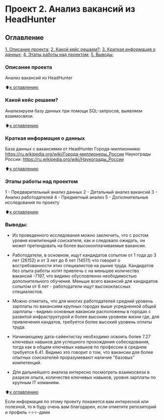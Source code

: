 # Проект 2. Анализ вакансий из HeadHunter

## Оглавление  
[1. Описание проекта](https://github.com/mawlukanec/skillfactory_ds/blob/bdc38393d9fbd32daad115f1c5aa9dce6b4c576b/project_2_%D0%BF%D0%BE%D0%B4%D0%B3%D1%80%D1%83%D0%B7%D0%BA%D0%B0%20%D0%B4%D0%B0%D0%BD%D0%BD%D1%8B%D1%85/README.md);
[2. Какой кейс решаем?](https://github.com/mawlukanec/skillfactory_ds/blob/main/project_2_%D0%BF%D0%BE%D0%B4%D0%B3%D1%80%D1%83%D0%B7%D0%BA%D0%B0%20%D0%B4%D0%B0%D0%BD%D0%BD%D1%8B%D1%85/README.md#%D0%BA%D0%B0%D0%BA%D0%BE%D0%B9-%D0%BA%D0%B5%D0%B9%D1%81-%D1%80%D0%B5%D1%88%D0%B0%D0%B5%D0%BC);
[3. Краткая информация о данных](https://github.com/mawlukanec/sf_new/blob/main/project_0/README.);
[4. Этапы работы над проектом](https://github.com/mawlukanec/sf_new/blob/main/project_0/README.md#Краткая-информация-о-данных); 
[5. Выводы](https://github.com/mawlukanec/sf_new/blob/main/project_0/README.md#Результат);  

### Описание проекта   
Анализ вакансий из HeadHunter

:arrow_up:[к оглавлению](https://github.com/mawlukanec/skillfactory_ds/blob/main/project_2_подгрузка_данных/README.md#Оглавление)


### Какой кейс решаем?
Анализируем базу данных при помощи SQL-запросов, выявляем взаимосвязи.

:arrow_up:[к оглавлению](https://github.com/mawlukanec/skillfactory_ds/blob/main/project_2_подгрузка_данных/README.md#Оглавление)


### Краткая информация о данных

База данных с вакансиями от HeadHunter
Города-миллионники:  https://ru.wikipedia.org/wiki/Города-миллионеры_России
Наукограды России: https://ru.wikipedia.org/wiki/Наукограды_России
  
:arrow_up:[к оглавлению](https://github.com/mawlukanec/skillfactory_ds/blob/main/project_2_подгрузка_данных/README.md#Оглавление)


### Этапы работы над проектом 
1 - Предварительный анализ данных
2 - Детальный анализ вакансий
3 - Анализ работодателей
4 - Предметный анализ
5 - Дополнительные исследования по проекту

:arrow_up:[к оглавлению](https://github.com/mawlukanec/skillfactory_ds/blob/main/project_0/README.md#Оглавление)


### Выводы:  
- Из проведенного исследования можно заключить, что с ростом уровня компитенций соискателя, как и следовало ожидать, он может претендовать на более высокооплачиваемые вакансии. 

- Работодатели, в основном, ищут кандидатов сопытом от 1 года до 3 лет (26152) и от 3 лет до 6 лет (14511) что говорит о востребованности этих специалистов на рынке труда. Кандидатов без опыта работы хотят привлечь с на меньшее количество вакансий -7197, что видимо обусловленно необхдимостью дополнительного обучения. Меньше всего вакансий для кандидатов сопытом от 6 лет - работодатели ищут высококлассных специалистов.

- Можно отметить, что для многих работодателей средний уровень зарплаты по вакансиям крупных городах выше усредненной общей зарплаты - видимо основные вакансии расположены в городах с развитой инфраструктурой и более высоким уровнем жизни где, для привлечения кандатов, требуется более высокий уровень оплаты труда.

- Начинающему дата-сайентистау необходимо освоить более 7.27 ключевых навыков для успешного прохождения собеседования, тогда как в общем ключевых навыков по профессии в среднем требуется 6.41. Видимо это говорит о том, что вакансии для более опытных соискателей проразумевают наличие "базовых" компетенций. 

- Для дальнейшего анализа интересно посмотреть взаимосвязи в разрезе опыта, количестве ключевых навыков, уровня зарплаты по крупным IT команиям.

:arrow_up:[к оглавлению](https://github.com/mawlukanec/skillfactory_ds/blob/main/project_0/README.md#Оглавление)


Если информация по этому проекту покажется вам интересной или полезной, то я буду очень вам благодарен, если отметите репозиторий и профиль ⭐️⭐️⭐️-дами

